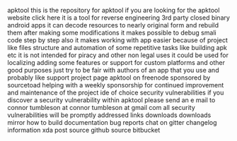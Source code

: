 apktool this is the repository for apktool if you are looking for the apktool website click here it is a tool for reverse engineering 3rd party closed binary android apps it can decode resources to nearly original form and rebuild them after making some modifications it makes possible to debug smali code step by step also it makes working with app easier because of project like files structure and automation of some repetitive tasks like building apk etc it is not intended for piracy and other non legal uses it could be used for localizing adding some features or support for custom platforms and other good purposes just try to be fair with authors of an app that you use and probably like support project page apktool on freenode sponsored by sourcetoad helping with a weekly sponsorship for continued improvement and maintenance of the project ide of choice security vulnerabilities if you discover a security vulnerability within apktool please send an e mail to connor tumbleson at connor tumbleson at gmail com all security vulnerabilities will be promptly addressed links downloads downloads mirror how to build documentation bug reports chat on gitter changelog information xda post source github source bitbucket